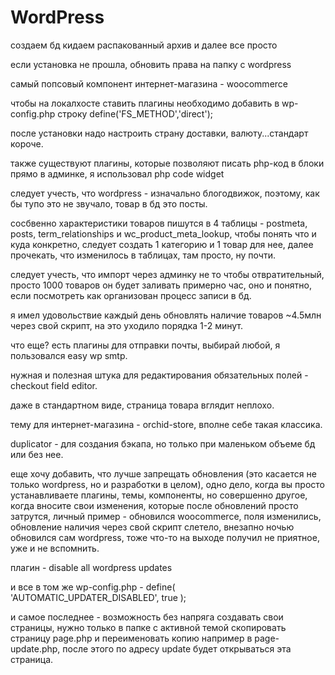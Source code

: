 # WordPress

создаем бд
кидаем распакованный архив и далее все просто

если установка не прошла, обновить права на папку с wordpress

самый попсовый компонент интернет-магазина - woocommerce

чтобы на локалхосте ставить плагины необходимо добавить в wp-config.php строку define('FS_METHOD','direct');

после установки надо настроить страну доставки, валюту...стандарт короче.

также существуют плагины, которые позволяют писать php-код в блоки прямо в админке, я использовал php code widget

следует учесть, что wordpress - изначально блогодвижок, поэтому, как бы тупо это не звучало, товар в бд это посты.

сосбвенно характеристики товаров пишутся в 4 таблицы - postmeta, posts, term_relationships и wc_product_meta_lookup, чтобы понять что и куда конкретно, следует создать 1 категорию и 1 товар для нее, далее прочекать, что изменилось в таблицах, там просто, ну почти.

следует учесть, что импорт через админку не то чтобы отвратительный, просто 1000 товаров он будет заливать примерно час, оно и понятно, если посмотреть как организован процесс записи в бд.

я имел удовольствие каждый день обновлять наличие товаров ~4.5млн через свой скрипт, на это уходило порядка 1-2 минут.

что еще? есть плагины для отправки почты, выбирай любой, я пользовался  easy wp smtp.

нужная и полезная штука для редактирования обязательных полей - checkout field editor.

даже в стандартном виде, страница товара вглядит неплохо.

тему для интернет-магазина - orchid-store, вполне себе такая классика.

duplicator - для создания бэкапа, но только при маленьком объеме бд или без нее.

еще хочу добавить, что лучше запрещать обновления (это касается не только wordpress, но и разработки в целом), одно дело, когда вы просто устанавливаете плагины, темы, компоненты, но совершенно другое, когда вносите свои изменения, которые после обновлений просто затрутся, личный пример - обновился woocommerce, поля изменились, обновление наличия через свой скрипт слетело, внезапно ночью обновился сам wordpress, тоже что-то на выходе получил не приятное, уже и не вспомнить.

плагин - disable all wordpress updates

и все в том же wp-config.php  - define( 'AUTOMATIC_UPDATER_DISABLED', true );

и самое последнее - возможность без напряга создавать свои страницы, нужно только в папке с активной темой скопировать страницу page.php и переименовать копию например в page-update.php, после этого по адресу update будет открываться эта страница.
